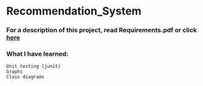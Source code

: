 # Recommendation_System

### For a description of this project, read Requirements.pdf or click [here](https://github.com/fxnolimit/Recommendation_System/blob/master/Requirements.pdf)

### What I have learned:
    Unit testing (junit)
    Graphs 
    Class diagrams
